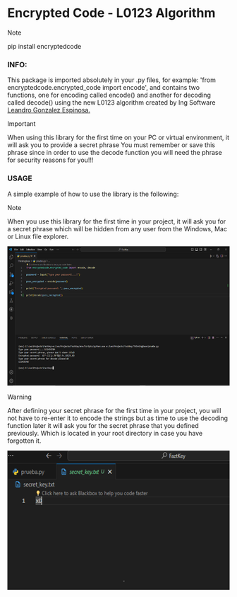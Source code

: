 <h1>Encrypted Code - L0123 Algorithm</h1>

> [!NOTE]
pip install encryptedcode

### INFO:
This package is imported absolutely in your .py files, for example: 'from encryptedcode.encrypted_code import encode', and contains two functions, one for encoding called encode() and another for decoding called decode() using the new L0123 algorithm created by Ing Software <a href="https://leoglez.vercel.app/">Leandro Gonzalez Espinosa.</a>

> [!IMPORTANT]
When using this library for the first time on your PC or virtual environment, it will ask you to provide a secret phrase
You must remember or save this phrase since in order to use the decode function you will need the phrase
for security reasons for you!!!

### USAGE
A simple example of how to use the library is the following:

> [!NOTE]
When you use this library for the first time in your project, it will ask you for a secret phrase which will be hidden from any user from the Windows, Mac or Linux file explorer.

<img src="src/usage.png" style="aspect-ratio:16/10"></img>

> [!WARNING]
After defining your secret phrase for the first time in your project, you will not have to re-enter it to encode the strings but as time to use the decoding function later it will ask you for the secret phrase that you defined previously. Which is located in your root directory in case you have forgotten it.

<img src="src/encrypt.png" style="aspect-ratio:16/10"></img>
